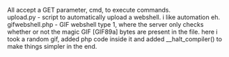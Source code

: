 All accept a GET parameter, cmd, to execute commands. 
<br>
upload.py - script to automatically upload a webshell. i like automation eh.
<br>
gifwebshell.php - GIF webshell type 1, where the server only checks whether or not the magic GIF [GIF89a] bytes are present in the file. here i took a random gif, added php code inside it and added __halt_compiler() to make things simpler in the end.
